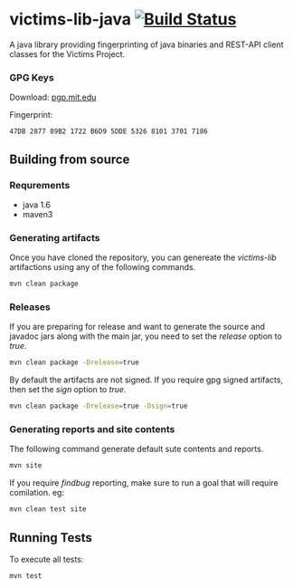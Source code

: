 victims-lib-java [![Build Status](https://travis-ci.org/victims/victims-lib-java.png)](https://travis-ci.org/victims/victims-lib-java)
================

A java library providing fingerprinting of java binaries and REST-API client classes for the Victims Project.

### GPG Keys
Download: [pgp.mit.edu](http://pgp.mit.edu:11371/pks/lookup?search=0xEEE72232&op=index)

Fingerprint:
```
47DB 2877 89B2 1722 B6D9 5DDE 5326 8101 3701 7186
```
## Building from source
### Requrements
* java 1.6
* maven3

### Generating artifacts
Once you have cloned the repository, you can genereate the _victims-lib_ artifactions using any of the following commands.
```sh
mvn clean package
```

### Releases
If you are preparing for release and want to generate the source and javadoc jars along with the main jar, you need to set the _release_ option to _true_.
```sh
mvn clean package -Drelease=true
```

By default the artifacts are not signed. If you require gpg signed artifacts, then set the _sign_ option to _true_.
```sh
mvn clean package -Drelease=true -Dsign=true
```

### Generating reports and site contents
The following command generate default sute contents and reports.
```sh
mvn site
```

If you require _findbug_ reporting, make sure to run a goal that will require comilation. eg:
```sh
mvn clean test site
```

## Running Tests
To execute all tests:
```sh
mvn test
```
